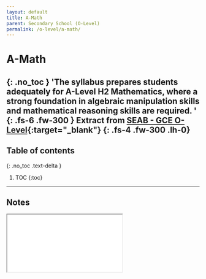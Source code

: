 ```yaml
---
layout: default
title: A-Math
parent: Secondary School (O-Level)
permalink: /o-level/a-math/
---
```

# A-Math
{: .no_toc }
'The syllabus prepares students adequately for A-Level H2 Mathematics, where a strong foundation in
algebraic manipulation skills and mathematical reasoning skills are required. '
{: .fs-6 .fw-300 }
Extract from [SEAB - GCE O-Level](https://www.seab.gov.sg/docs/default-source/national-examinations/syllabus/olevel/2022syllabus/4049_y22_sy.pdf){:target="_blank"}
{: .fs-4 .fw-300 .lh-0}
---

<link rel="stylesheet" type="text/css" media="all" href="../../css.css" />

## Table of contents
{: .no_toc .text-delta }

1. TOC
{:toc}

---

## Notes
<iframe src="../../src/A_Math.pdf" class="pdf"></iframe>
